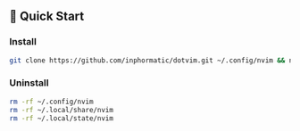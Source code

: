 ## 🚩 Quick Start

### Install

```bash
git clone https://github.com/inphormatic/dotvim.git ~/.config/nvim && nvim
```

### Uninstall
```bash
rm -rf ~/.config/nvim
rm -rf ~/.local/share/nvim
rm -rf ~/.local/state/nvim
```

<br>
